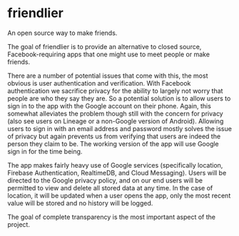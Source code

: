 # friendlier
An open source way to make friends.

The goal of friendlier is to provide an alternative to closed source, Facebook-requiring apps that one might use to meet people or make friends.

There are a number of potential issues that come with this, the most obvious is user authentication and verification. With Facebook authentication we sacrifice privacy for the ability to largely not worry that people are who they say they are. So a potential solution is to allow users to sign in to the app with the Google account on their phone. Again, this somewhat alleviates the problem though still with the concern for privacy (also see users on Lineage or a non-Google version of Android). Allowing users to sign in with an email address and password mostly solves the issue of privacy but again prevents us from verifying that users are indeed the person they claim to be. The working version of the app will use Google sign in for the time being.

The app makes fairly heavy use of Google services (specifically location, Firebase Authentication, RealtimeDB, and Cloud Messaging). Users will be directed to the Google privacy policy, and on our end users will be permitted to view and delete all stored data at any time. In the case of location, it will be updated when a user opens the app, only the most recent value will be stored and no history will be logged.

The goal of complete transparency is the most important aspect of the project.
